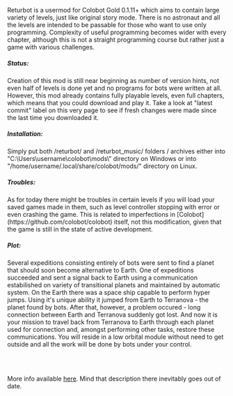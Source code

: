 Returbot is a usermod for Colobot Gold 0.1.11+ which aims to contain large variety of levels, just like original story mode. There is no astronaut and all the levels are intended to be passable for those who want to use only programming. Complexity of useful programming becomes wider with every chapter, although this is not a straight programming course but rather just a game with various challenges.

<h5>Status:</h5>
Creation of this mod is still near beginning as number of version hints, not even half of levels is done yet and no programs for bots were written at all. However, this mod already contains fully playable levels, even full chapters, which means that you could download and play it. Take a look at "latest commit" label on this very page to see if fresh changes were made since the last time you downloaded it.

<h5>Installation:</h5>
Simply put both /returbot/ and /returbot_music/ folders / archives either into "C:\Users\username\colobot\mods\" directory on Windows or into "/home/username/.local/share/colobot/mods/" directory on Linux.

<h5>Troubles:</h5>
As for today there might be troubles in certain levels if you will load your saved games made in them, such as level controller stopping with error or even crashing the game. This is related to imperfections in [Colobot](https://github.com/colobot/colobot) itself, not this modification, given that the game is still in the state of active development.

<h5>Plot:</h5>
Several expeditions consisting entirely of bots were sent to find a planet that should soon become alternative to Earth. One of expeditions succeeded and sent a signal back to Earth using a communication estabilished on variety of transitional planets and maintained by automatic system. On the Earth there was a space ship capable to perform hyper jumps. Using it's unique ability it jumped from Earth to Terranova - the planet found by bots. After that, however, a problem occured - long connection between Earth and Terranova suddenly got lost. And now it is your mission to travel back from Terranova to Earth through each planet used for connection and, amongst performing other tasks, restore these communications. You will reside in a low orbital module without need to get outside and all the work will be done by bots under your control.

<br><br>

More info available [here](https://colobot.info/forum/showthread.php?tid=949&pid=8033). Mind that description there inevitably goes out of date.
